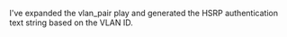 I've expanded the vlan_pair play and generated the HSRP authentication text string based on the VLAN ID.
